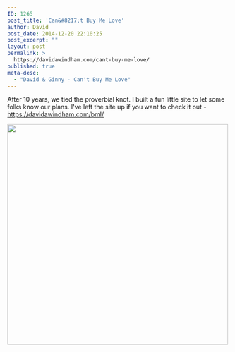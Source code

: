 ```yaml
---
ID: 1265
post_title: 'Can&#8217;t Buy Me Love'
author: David
post_date: 2014-12-20 22:10:25
post_excerpt: ""
layout: post
permalink: >
  https://davidawindham.com/cant-buy-me-love/
published: true
meta-desc:
  - "David & Ginny - Can't Buy Me Love"
---
```

After 10 years, we tied the proverbial knot. I built a fun little site to let some folks know our plans. I've left the site up if you want to check it out - <a href="https://davidawindham.com/bml/" title="Can't Buy Me Love" target="_blank">https://davidawindham.com/bml/</a>

<a href="https://davidawindham.com/bml/" title="Can't Buy Me Love" target="_blank"><img class="aligncenter" width="500px" src="https://davidawindham.com/images/bml-wish.gif"/></a>